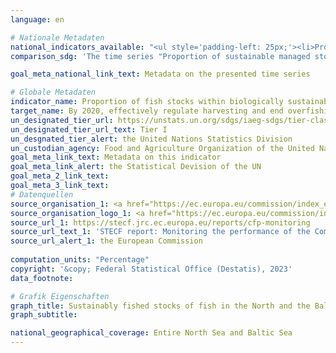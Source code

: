 ```yaml
---
language: en    

# Nationale Metadaten    
national_indicators_available: "<ul style='padding-left: 25px;'><li>Proportion of sustainable managed stocks in all MSY examined stocks</li> <li> Proportion of MSY examined in all managed stocks</li></ul>"    
comparison_sdg: 'The time series "Proportion of sustainable managed stocks in all MSY examined stocks" is compliant with the global metadata. The time series "Proportion of MSY examined in all managed stocks" provides additional information.'    

goal_meta_national_link_text: Metadata on the presented time series    

# Globale Metadaten    
indicator_name: Proportion of fish stocks within biologically sustainable levels    
target_name: By 2020, effectively regulate harvesting and end overfishing, illegal, unreported and unregulated fishing and destructive fishing practices and implement science-based management plans, in order to restore fish stocks in the shortest time feasible, at least to levels that can produce maximum sustainable yield as determined by their biological characteristics    
un_designated_tier_url: https://unstats.un.org/sdgs/iaeg-sdgs/tier-classification/    
un_designated_tier_url_text: Tier I    
un_desgnated_tier_alert: the United Nations Statistics Division    
un_custodian_agency: Food and Agriculture Organization of the United Nations (FAO)    
goal_meta_link_text: Metadata on this indicator    
goal_meta_link_alert: the Statistical Devision of the UN    
goal_meta_2_link_text:     
goal_meta_3_link_text:         
# Datenquellen
source_organisation_1: <a href="https://ec.europa.eu/commission/index_en" target="_blank" onclick="return confirm_alert('the European Commission','En');"> European Commission </a>
source_organisation_logo_1: <a href="https://ec.europa.eu/commission/index_en" target="_blank" onclick="return confirm_alert('the European Commission','En');"><img src="https://sdg-indikatoren.de/public/OrgImgEn/europeancommission.png" alt="Logo europeancommission" style="height:60px; width:148px"/></a>
source_url_1: https://stecf.jrc.ec.europa.eu/reports/cfp-monitoring
source_url_text_1: 'STECF report: Monitoring the performance of the Common Fisheries Policy'
source_url_alert_1: the European Commission
    
computation_units: "Percentage"    
copyright: '&copy; Federal Statistical Office (Destatis), 2023'    
data_footnote:     

# Grafik Eigenschaften    
graph_title: Sustainably fished stocks of fish in the North and the Baltic Sea as a proportion of all MSY examined stocks
graph_subtitle:     

national_geographical_coverage: Entire North Sea and Baltic Sea    
---
```


<span></span>